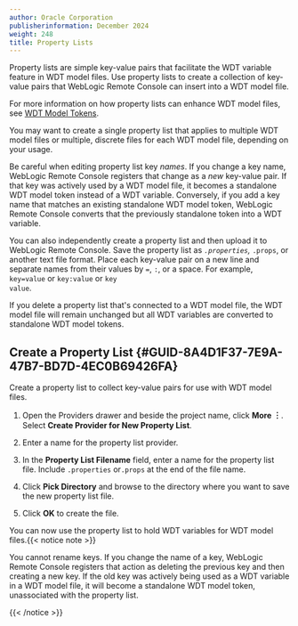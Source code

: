 ```yaml
---
author: Oracle Corporation
publisherinformation: December 2024
weight: 248
title: Property Lists
---
```




Property lists are simple key-value pairs that facilitate the WDT variable feature in WDT model files. Use property lists to create a collection of key-value pairs that WebLogic Remote Console can insert into a WDT model file.

For more information on how property lists can enhance WDT model files, see [WDT Model Tokens](../wdt-model-files#GUID-0C7510AB-67B2-4EF5-8DAB-5A09DC2BD2E8).

You may want to create a single property list that applies to multiple WDT model files or multiple, discrete files for each WDT model file, depending on your usage.

Be careful when editing property list key *names*. If you change a key name, WebLogic Remote Console registers that change as a *new* key-value pair. If that key was actively used by a WDT model file, it becomes a standalone WDT model token instead of a WDT variable. Conversely, if you add a key name that matches an existing standalone WDT model token, WebLogic Remote Console converts that the previously standalone token into a WDT variable.

You can also independently create a property list and then upload it to WebLogic Remote Console. Save the property list as <code>*.properties</code>, <code>*.props</code>, or another text file format. Place each key-value pair on a new line and separate names from their values by <code>=</code>, <code>:</code>, or a space. For example, <code>key=value</code> or <code>key:value</code> or <code>key value</code>.

If you delete a property list that's connected to a WDT model file, the WDT model file will remain unchanged but all WDT variables are converted to standalone WDT model tokens.

## Create a Property List {#GUID-8A4D1F37-7E9A-47B7-BD7D-4EC0B69426FA}

Create a property list to collect key-value pairs for use with WDT model files.

1.  Open the Providers drawer and beside the project name, click **More ︙**. Select **Create Provider for New Property List**.

2.  Enter a name for the property list provider.

3.  In the **Property List Filename** field, enter a name for the property list file. Include <code>.properties</code> or<code>.props</code> at the end of the file name.

4.  Click **Pick Directory** and browse to the directory where you want to save the new property list file.

5.  Click **OK** to create the file.


You can now use the property list to hold WDT variables for WDT model files.{{< notice note >}}

 You cannot rename keys. If you change the name of a key, WebLogic Remote Console registers that action as deleting the previous key and then creating a new key. If the old key was actively being used as a WDT variable in a WDT model file, it will become a standalone WDT model token, unassociated with the property list.

{{< /notice >}}


